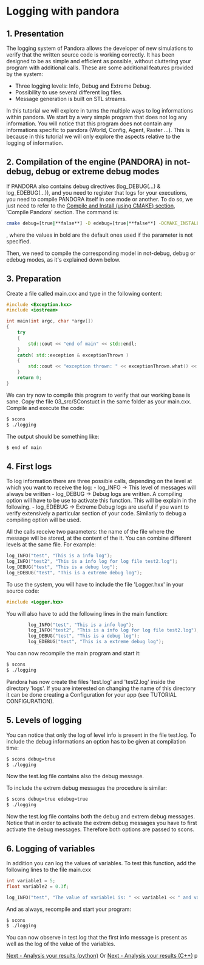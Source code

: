 # Logging with pandora

## 1. Presentation  
The logging system of Pandora allows the developer of new simulations to verify that the written source code is working correctly. It has been designed to be as simple and efficient as possible, without cluttering your program with additional calls.
These are some additional features provided by the system:

- Three logging levels: Info, Debug and Extreme Debug.
- Possibility to use several different log files.
- Message generation is built on STL streams.

In this tutorial we will explore in turns the multiple ways to log informations within pandora. We start by a very simple program that does not log any information. You will notice that this program does not contain any informations specific to pandora (World, Config, Agent, Raster ...). This is because in this tutorial we will only explore the aspects relative to the logging of information. 

## 2. Compilation of the engine (PANDORA) in not-debug, debug or extreme debug modes
If PANDORA also contains debug directives (log_DEBUG(...) & log_EDEBUG(...)), and you need to register that logs for your executions, you need to compile PANDORA itself in one mode or another. To do so, we just need to refer to the [Compile and Install (using CMAKE) section](00_installing_cmake.md), 'Compile Pandora' section. The command is:

```bash
cmake debug=[true|**false**] -D edebug=[true|**false**] -DCMAKE_INSTALL_PREFIX=/${PANDORAPATH} ../
```

, where the values in bold are the default ones used if the parameter is not specified.

Then, we need to compile the corresponding model in not-debug, debug or edebug modes, as it's explained down below.

## 3. Preparation  
Create a file called main.cxx and type in the following content:

```cpp
#include <Exception.hxx>
#include <iostream>

int main(int argc, char *argv[])
{
	try
	{
		std::cout << "end of main" << std::endl;
	}
	catch( std::exception & exceptionThrown )
	{
		std::cout << "exception thrown: " << exceptionThrown.what() << std::endl;
	}
	return 0;
}
```

We can try now to compile this program to verify that our working base is sane. 
Copy the file 03_src/SConstuct in the same folder as your main.cxx.
Compile and execute the code:
```bash
$ scons
$ ./logging
```

The output should be something like:
```bash
$ end of main
```

## 4. First logs  
To log information there are three possible calls, depending on the level at which you want to receive the log:
	- log_INFO -> This level of messages will always be written
	- log_DEBUG -> Debug logs are written. A compiling option will have to be use to activate this function. This will be explain in the following.
	- log_EDEBUG -> Extreme Debug logs are useful if you want to verify extensively a particular section of your code. Similarly to debug a compiling option will be used.

All the calls receive two parameters: the name of the file where the message will be stored, at the content of the it. You can combine different levels at the same file. For example:

```cpp
log_INFO("test", "This is a info log");
log_INFO("test2", "This is a info log for log file test2.log");
log_DEBUG("test", "This is a debug log");
log_EDEBUG("test", "This is a extreme debug log");
```

To use the system, you will have to include the file 'Logger.hxx' in your source code:

```cpp
#include <Logger.hxx>
```

You will also have to add the following lines in the main function:

```cpp
		log_INFO("test", "This is a info log");
		log_INFO("test2", "This is a info log for log file test2.log");
		log_DEBUG("test", "This is a debug log");		
		log_EDEBUG("test", "This is a extreme debug log");
```

You can now recompile the main program and start it:
```bash
$ scons
$ ./logging
```

Pandora has now create the files 'test.log' and 'test2.log' inside the directory 'logs'. If you are interested on changing the name of this directory it can be done creating a Configuration for your app (see TUTORIAL CONFIGURATION).


## 5. Levels of logging  
You can notice that only the log of level info is present in the file test.log. To include the debug informations an option has to be given at compilation time:
```bash
$ scons debug=true
$ ./logging
```

Now the test.log file contains also the debug message.

To include the extrem debug messages the procedure is similar:
```bash
$ scons debug=true edebug=true
$ ./logging
```

Now the test.log file contains both the debug and extrem debug messages. Notice that in order to activate the extrem debug messages you have to first activate the debug messages. Therefore both options are passed to scons.


## 6. Logging of variables  
In addition you can log the values of variables. To test this function, add the following lines to the file main.cxx

```cpp
int variable1 = 5;
float variable2 = 0.3f;

log_INFO("test", "The value of variable1 is: " << variable1 << " and variable2: " << variable2);
```

And as always, recompile and start your program:
```bash
$ scons
$ ./logging
```

You can now observe in test.log that the first info message is present as well as the log of the value of the variables.

[Next - Analysis your results (python)](04_pyanalysis.md)
Or [Next - Analysis your results (C++)](05_analysis.md)
p
